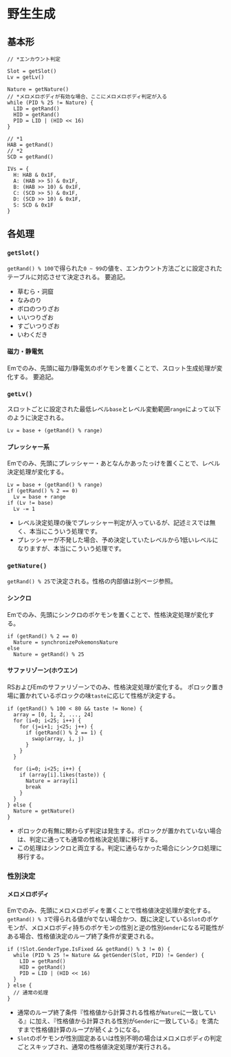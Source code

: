 # 野生生成

## 基本形

```
// *エンカウント判定

Slot = getSlot()
Lv = getLv()

Nature = getNature()
// *メロメロボディが有効な場合、ここにメロメロボディ判定が入る
while (PID % 25 != Nature) {
  LID = getRand()
  HID = getRand()
  PID = LID | (HID << 16)
}

// *1
HAB = getRand()
// *2
SCD = getRand()

IVs = {
  H: HAB & 0x1F,
  A: (HAB >> 5) & 0x1F,
  B: (HAB >> 10) & 0x1F,
  C: (SCD >> 5) & 0x1F,
  D: (SCD >> 10) & 0x1F,
  S: SCD & 0x1F
}
```

## 各処理
### `getSlot()`
`getRand() % 100`で得られた`0 ~ 99`の値を、エンカウント方法ごとに設定されたテーブルに対応させて決定される。
要追記。
- 草むら・洞窟
- なみのり
- ボロのつりざお
- いいつりざお
- すごいつりざお
- いわくだき

#### 磁力・静電気
Emでのみ、先頭に磁力/静電気のポケモンを置くことで、スロット生成処理が変化する。
要追記。

### `getLv()`
スロットごとに設定された最低レベル`base`とレベル変動範囲`range`によって以下のように決定される。

```
Lv = base + (getRand() % range)
```

#### プレッシャー系
Emでのみ、先頭にプレッシャー・あとなんかあったっけを置くことで、レベル決定処理が変化する。

```
Lv = base + (getRand() % range)
if (getRand() % 2 == 0)
  Lv = base + range
if (Lv != base)
  Lv -= 1
```

- レベル決定処理の後でプレッシャー判定が入っているが、記述ミスでは無く、本当にこういう処理です。
- プレッシャーが不発した場合、予め決定していたレベルから1低いレベルになりますが、本当にこういう処理です。

### `getNature()`
`getRand() % 25`で決定される。性格の内部値は別ページ参照。

#### シンクロ
Emでのみ、先頭にシンクロのポケモンを置くことで、性格決定処理が変化する。
```
if (getRand() % 2 == 0)
  Nature = synchronizePokemonsNature
else
  Nature = getRand() % 25
```

#### サファリゾーン(ホウエン)
RSおよびEmのサファリゾーンでのみ、性格決定処理が変化する。
ポロック置き場に置かれているポロックの味`taste`に応じて性格が決定する。
```
if (getRand() % 100 < 80 && taste != None) {
  array = [0, 1, 2, ..., 24]
  for (i=0; i<25; i++) {
    for (j=i+1; j<25; j++) {
      if (getRand() % 2 == 1) {
        swap(array, i, j)
      }
    }
  }

  for (i=0; i<25; i++) {
    if (array[i].likes(taste)) {
      Nature = array[i]
      break
    }
  }
} else {
  Nature = getNature()
}
```
- ポロックの有無に関わらず判定は発生する。ポロックが置かれていない場合は、判定に通っても通常の性格決定処理に移行する。
- この処理はシンクロと両立する。判定に通らなかった場合にシンクロ処理に移行する。

### 性別決定
#### メロメロボディ
Emでのみ、先頭にメロメロボディを置くことで性格値決定処理が変化する。
`getRand() % 3`で得られる値が`0`でない場合かつ、既に決定している`Slot`のポケモンが、メロメロボディ持ちのポケモンの性別と逆の性別`Gender`になる可能性がある場合、性格値決定のループ終了条件が変更される。
```
if (!Slot.GenderType.IsFixed && getRand() % 3 != 0) {
  while (PID % 25 != Nature && getGender(Slot, PID) != Gender) {
    LID = getRand()
    HID = getRand()
    PID = LID | (HID << 16)
  }
} else {
  // 通常の処理
}
```

- 通常のループ終了条件『性格値から計算される性格が`Nature`に一致している』に加え、『性格値から計算される性別が`Gender`に一致している』を満たすまで性格値計算のループが続くようになる。
- `Slot`のポケモンが性別固定あるいは性別不明の場合はメロメロボディの判定ごとスキップされ、通常の性格値決定処理が実行される。
